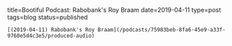 
title=Bootiful Podcast: Rabobank's Roy Braam
date=2019-04-11
type=post
tags=blog
status=published
~~~~~~
[(2019-04-11) Rabobank's Roy Braam](/podcasts/75983beb-8fa6-45e9-a33f-9760e5d4c3e5/produced-audio) 
            